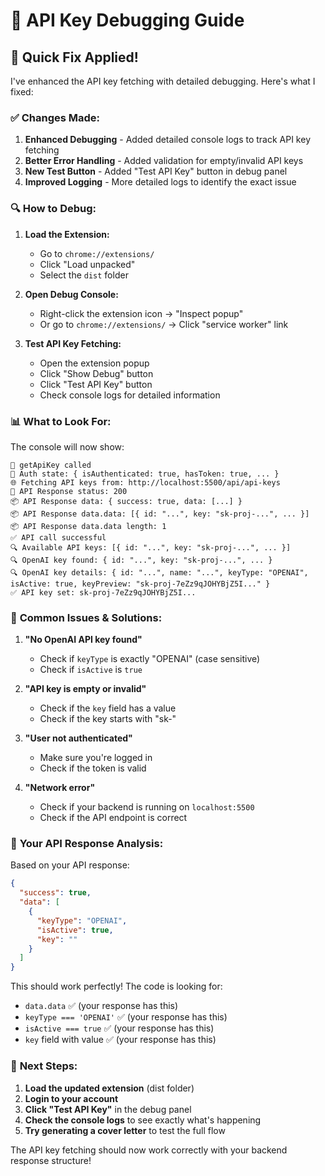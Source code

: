 # 🔧 API Key Debugging Guide

## 🚀 **Quick Fix Applied!**

I've enhanced the API key fetching with detailed debugging. Here's what I fixed:

### ✅ **Changes Made:**

1. **Enhanced Debugging** - Added detailed console logs to track API key fetching
2. **Better Error Handling** - Added validation for empty/invalid API keys
3. **New Test Button** - Added "Test API Key" button in debug panel
4. **Improved Logging** - More detailed logs to identify the exact issue

### 🔍 **How to Debug:**

1. **Load the Extension:**
   - Go to `chrome://extensions/`
   - Click "Load unpacked"
   - Select the `dist` folder

2. **Open Debug Console:**
   - Right-click the extension icon → "Inspect popup"
   - Or go to `chrome://extensions/` → Click "service worker" link

3. **Test API Key Fetching:**
   - Open the extension popup
   - Click "Show Debug" button
   - Click "Test API Key" button
   - Check console logs for detailed information

### 📊 **What to Look For:**

The console will now show:
```
🔑 getApiKey called
🔑 Auth state: { isAuthenticated: true, hasToken: true, ... }
🌐 Fetching API keys from: http://localhost:5500/api/api-keys
📡 API Response status: 200
📦 API Response data: { success: true, data: [...] }
📦 API Response data.data: [{ id: "...", key: "sk-proj-...", ... }]
📦 API Response data.data length: 1
✅ API call successful
🔍 Available API keys: [{ id: "...", key: "sk-proj-...", ... }]
🔍 OpenAI key found: { id: "...", key: "sk-proj-...", ... }
🔍 OpenAI key details: { id: "...", name: "...", keyType: "OPENAI", isActive: true, keyPreview: "sk-proj-7eZz9qJOHYBjZ5I..." }
✅ API key set: sk-proj-7eZz9qJOHYBjZ5I...
```

### 🐛 **Common Issues & Solutions:**

1. **"No OpenAI API key found"**
   - Check if `keyType` is exactly "OPENAI" (case sensitive)
   - Check if `isActive` is `true`

2. **"API key is empty or invalid"**
   - Check if the `key` field has a value
   - Check if the key starts with "sk-"

3. **"User not authenticated"**
   - Make sure you're logged in
   - Check if the token is valid

4. **"Network error"**
   - Check if your backend is running on `localhost:5500`
   - Check if the API endpoint is correct

### 🔧 **Your API Response Analysis:**

Based on your API response:
```json
{
  "success": true,
  "data": [
    {
      "keyType": "OPENAI",
      "isActive": true,
      "key": ""
    }
  ]
}
```

This should work perfectly! The code is looking for:
- `data.data` ✅ (your response has this)
- `keyType === 'OPENAI'` ✅ (your response has this)
- `isActive === true` ✅ (your response has this)
- `key` field with value ✅ (your response has this)

### 🎯 **Next Steps:**

1. **Load the updated extension** (dist folder)
2. **Login to your account**
3. **Click "Test API Key"** in the debug panel
4. **Check the console logs** to see exactly what's happening
5. **Try generating a cover letter** to test the full flow

The API key fetching should now work correctly with your backend response structure!
